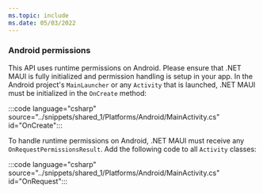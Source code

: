 ```yaml
---
ms.topic: include
ms.date: 05/03/2022
---
```


### Android permissions

This API uses runtime permissions on Android. Please ensure that .NET MAUI is fully initialized and permission handling is setup in your app. In the Android project's `MainLauncher` or any `Activity` that is launched, .NET MAUI must be initialized in the `OnCreate` method:

:::code language="csharp" source="../snippets/shared_1/Platforms/Android/MainActivity.cs" id="OnCreate":::

To handle runtime permissions on Android, .NET MAUI must receive any `OnRequestPermissionsResult`. Add the following code to all `Activity` classes:

:::code language="csharp" source="../snippets/shared_1/Platforms/Android/MainActivity.cs" id="OnRequest":::
